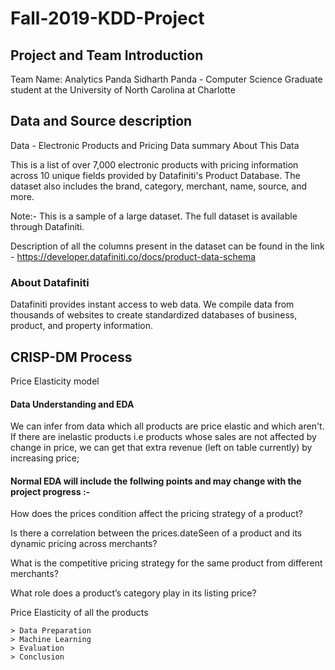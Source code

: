 # Fall-2019-KDD-Project

## Project and Team Introduction
Team Name: Analytics Panda
Sidharth Panda - Computer Science Graduate student at the University of North Carolina at Charlotte

## Data and Source description
Data - Electronic Products and Pricing Data summary
About This Data

This is a list of over 7,000 electronic products with pricing information across 10 unique fields provided by Datafiniti's Product Database. The dataset also includes the brand, category, merchant, name, source, and more.

Note:- This is a sample of a large dataset. The full dataset is available through Datafiniti.

Description of all the columns present in the dataset can be found in the link - https://developer.datafiniti.co/docs/product-data-schema

### About Datafiniti
Datafiniti provides instant access to web data. We compile data from thousands of websites to create standardized databases of business, product, and property information.

## CRISP-DM Process 

Price Elasticity model

  #### Data Understanding and EDA
  <p>We can infer from data which all products are price elastic and which aren't. If there are inelastic products i.e products whose        sales are not affected by change in price, we can get that extra revenue (left on table currently) by increasing price;
  
  #### Normal EDA will include  the follwing points and may change with the project progress :-
 <p>How does the prices condition affect the pricing strategy of a product?
 <p>Is there a correlation between the prices.dateSeen of a product and its dynamic pricing across merchants?
 <p>What is the competitive pricing strategy for the same product from different merchants?
 <p>What role does a product’s category play in its listing price?
 <p>Price Elasticity of all the products
   
 	> Data Preparation
 	> Machine Learning
 	> Evaluation
 	> Conclusion
